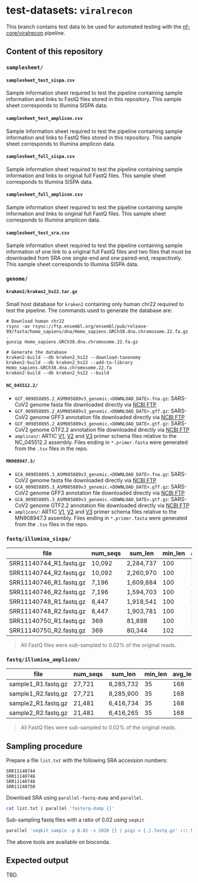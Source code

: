 # test-datasets: `viralrecon`

This branch contains test data to be used for automated testing with the [nf-core/viralrecon](https://github.com/nf-core/viralrecon) pipeline.

## Content of this repository

### `samplesheet/`

#### `samplesheet_test_sispa.csv`

Sample information sheet required to test the pipeline containing sample information and links to FastQ files stored in this repository. This sample sheet corresponds to Illumina SISPA data.

#### `samplesheet_test_amplicon.csv`

Sample information sheet required to test the pipeline containing sample information and links to FastQ files stored in this repository. This sample sheet corresponds to Illumina amplicon data.

#### `samplesheet_full_sispa.csv`

Sample information sheet required to test the pipeline containing sample information and links to original full FastQ files. This sample sheet corresponds to Illumina SISPA data.

#### `samplesheet_full_amplicon.csv`

Sample information sheet required to test the pipeline containing sample information and links to original full FastQ files. This sample sheet corresponds to Illumina amplicon data.

#### `samplesheet_test_sra.csv`
Sample information sheet required to test the pipeline containing sample information of one link to a original full FastQ files and two files that must be downloaded from SRA one single-end and one paired-end, respectively. This sample sheet corresponds to Illumina SISPA data.

### `genome/`

#### `kraken2/kraken2_hs22.tar.gz`

Small host database for `kraken2` containing only human chr22 required to test the pipeline. The commands used to generate the database are:

```
# Download human chr22
rsync -av rsync://ftp.ensembl.org/ensembl/pub/release-99/fasta/homo_sapiens/dna/Homo_sapiens.GRCh38.dna.chromosome.22.fa.gz .
gunzip Homo_sapiens.GRCh38.dna.chromosome.22.fa.gz

# Generate the database
kraken2-build --db kraken2_hs22 --download-taxonomy
kraken2-build --db kraken2_hs22 --add-to-library Homo_sapiens.GRCh38.dna.chromosome.22.fa
kraken2-build --db kraken2_hs22 --build
```

#### `NC_045512.2/`

* `GCF_009858895.2_ASM985889v3_genomic.<DOWNLOAD_DATE>.fna.gz`: SARS-CoV2 genome fasta file downloaded directly via [NCBI FTP](https://ftp.ncbi.nlm.nih.gov/genomes/all/GCF/009/858/895/GCF_009858895.2_ASM985889v3/GCF_009858895.2_ASM985889v3_genomic.fna.gz)
* `GCF_009858895.2_ASM985889v3_genomic.<DOWNLOAD_DATE>.gff.gz`: SARS-CoV2 genome GFF3 annotation file downloaded directly via [NCBI FTP](https://ftp.ncbi.nlm.nih.gov/genomes/all/GCF/009/858/895/GCF_009858895.2_ASM985889v3/GCF_009858895.2_ASM985889v3_genomic.gff.gz)
* `GCF_009858895.2_ASM985889v3_genomic.<DOWNLOAD_DATE>.gtf.gz`: SARS-CoV2 genome GTF2.2 annotation file downloaded directly via [NCBI FTP](https://ftp.ncbi.nlm.nih.gov/genomes/all/GCF/009/858/895/GCF_009858895.2_ASM985889v3/GCF_009858895.2_ASM985889v3_genomic.gtf.gz)
* `amplicon/`: ARTIC [V1](https://github.com/artic-network/artic-ncov2019/tree/master/primer_schemes/nCoV-2019/V1), [V2](https://github.com/artic-network/artic-ncov2019/tree/master/primer_schemes/nCoV-2019/V2) and [V3](https://github.com/artic-network/artic-ncov2019/tree/master/primer_schemes/nCoV-2019/V3) primer schema files relative to the NC_045512.2 assembly. Files ending in `*.primer.fasta` were generated from the `.tsv` files in the repo.

#### `MN908947.3/`

* `GCA_009858895.3_ASM985889v3_genomic.<DOWNLOAD_DATE>.fna.gz`: SARS-CoV2 genome fasta file downloaded directly via [NCBI FTP](https://ftp.ncbi.nlm.nih.gov/genomes/all/GCA/009/858/895/GCA_009858895.3_ASM985889v3/GCA_009858895.3_ASM985889v3_genomic.fna.gz)
* `GCA_009858895.3_ASM985889v3_genomic.<DOWNLOAD_DATE>.gff.gz`: SARS-CoV2 genome GFF3 annotation file downloaded directly via [NCBI FTP](https://ftp.ncbi.nlm.nih.gov/genomes/all/GCA/009/858/895/GCA_009858895.3_ASM985889v3/GCA_009858895.3_ASM985889v3_genomic.gff.gz)
* `GCA_009858895.3_ASM985889v3_genomic.<DOWNLOAD_DATE>.gtf.gz`: SARS-CoV2 genome GTF2.2 annotation file downloaded directly via [NCBI FTP](https://ftp.ncbi.nlm.nih.gov/genomes/all/GCA/009/858/895/GCA_009858895.3_ASM985889v3/GCA_009858895.3_ASM985889v3_genomic.gtf.gz)
* `amplicon/`: ARTIC [V1](https://github.com/artic-network/artic-ncov2019/tree/master/primer_schemes/nCoV-2019/V1), [V2](https://github.com/artic-network/artic-ncov2019/tree/master/primer_schemes/nCoV-2019/V2) and [V3](https://github.com/artic-network/artic-ncov2019/tree/master/primer_schemes/nCoV-2019/V3) primer schema files relative to the MN908947.3 assembly. Files ending in `*.primer.fasta` were generated from the `.tsv` files in the repo.

### `fastq/illumina_sispa/`

| file                    | num_seqs | sum_len    | min_len | avg_len | max_len | file_size | Sequencer   | LibrarySource      |
|-------------------------|----------|------------|---------|---------|---------|-----------|-------------|--------------------|
| SRR11140744_R1.fastq.gz |   10,092 |  2,284,737 |     100 |   175.5 |     251 |      747K | PE Illumina | Metagenomics       |
| SRR11140744_R2.fastq.gz |   10,092 |  2,260,970 |     100 |   175.5 |     251 |      783K | PE Illumina | Metagenomics       |
| SRR11140746_R1.fastq.gz |    7,196 |  1,609,884 |     100 |   175.5 |     251 |      554K | PE Illumina | Metagenomics       |
| SRR11140746_R2.fastq.gz |    7,196 |  1,594,703 |     100 |   175.5 |     251 |      580K | PE Illumina | Metagenomics       |
| SRR11140748_R1.fastq.gz |    8,447 |  1,918,541 |     100 |   175.5 |     251 |      650K | PE Illumina | Metagenomics       |
| SRR11140748_R2.fastq.gz |    8,447 |  1,903,781 |     100 |   175.5 |     251 |      683K | PE Illumina | Metagenomics       |
| SRR11140750_R1.fastq.gz |      369 |     81,898 |     100 |   175.5 |     251 |       40K | PE Illumina | Metagenomics       |
| SRR11140750_R2.fastq.gz |      369 |     80,344 |     102 |   176.5 |     251 |       41K | PE Illumina | Metagenomics       |

> All FastQ files were sub-sampled to 0.02% of the original reads.

### `fastq/illumina_amplicon/`

| file                    | num_seqs | sum_len    | min_len | avg_len | max_len | file_size | Sequencer   | LibrarySource      |
|-------------------------|----------|------------|---------|---------|---------|-----------|-------------|--------------------|
| sample1_R1.fastq.gz     |   27,721 |  8,285,732 |      35 |     168 |     301 |        4M | PE Illumina | Metagenomics       |
| sample1_R2.fastq.gz     |   27,721 |  8,285,900 |      35 |     168 |     301 |        4M | PE Illumina | Metagenomics       |
| sample2_R1.fastq.gz     |   21,481 |  6,416,734 |      35 |     168 |     301 |        3M | PE Illumina | Metagenomics       |
| sample2_R2.fastq.gz     |   21,481 |  6,416,265 |      35 |     168 |     301 |        3M | PE Illumina | Metagenomics       |

> All FastQ files were sub-sampled to 0.02% of the original reads.

## Sampling procedure

Prepare a file `list.txt` with the following SRA accession numbers:

```
SRR11140744
SRR11140746
SRR11140748
SRR11140750
```

Download SRA using `parallel-fastq-dump` and `parallel`.

```bash
cat list.txt | parallel 'fasterq-dump {}'
```

Sub-sampling fastq files with a ratio of 0.02 using `seqkit`

```bash
parallel 'seqkit sample -p 0.02 -s 2020 {} | pigz > {.}.fastq.gz' ::: SRR*
```

The above tools are available on bioconda.

## Expected output

TBD.
